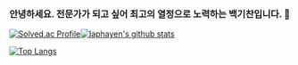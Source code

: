 ### 안녕하세요. 전문가가 되고 싶어 최고의 열정으로 노력하는 백기찬입니다. 👋

[![Solved.ac Profile](http://mazassumnida.wtf/api/v2/generate_badge?boj=laphayen)](https://solved.ac/laphayen)[![laphayen's github stats](https://github-readme-stats.vercel.app/api?username=laphayen)](https://github.com/laphayen/github-readme-stats)

[![Top Langs](https://github-readme-stats.vercel.app/api/top-langs/?username=laphayen)](https://github.com/laphayen/github-readme-stats)

<!--
**laphayen/laphayen** is a ✨ _special_ ✨ repository because its `README.md` (this file) appears on your GitHub profile.

Here are some ideas to get you started:

- 🔭 I’m currently working on ...
- 🌱 I’m currently learning ...
- 👯 I’m looking to collaborate on ...
- 🤔 I’m looking for help with ...
- 💬 Ask me about ...
- 📫 How to reach me: ...
- 😄 Pronouns: ...
- ⚡ Fun fact: ...
-->
